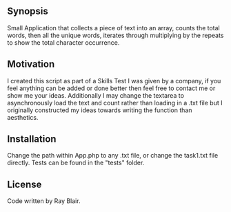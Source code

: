 ## Synopsis

Small Application that collects a piece of text into an array, counts the total words, then all the unique words, iterates through multiplying by the repeats to show the total character occurrence.

## Motivation

I created this script as part of a Skills Test I was given by a company, if you feel anything can be added or done better then feel free to contact me or show me your ideas. Additionally I may change the textarea to asynchronously load the text and count rather than loading in a .txt file but I originally constructed my ideas towards writing the function than aesthetics.

## Installation

Change the path within App.php to any .txt file, or change the task1.txt file directly. Tests can be found in the "tests" folder.

## License

Code written by Ray Blair.